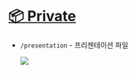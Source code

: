 # [📦 Private](https://github.com/jmnghn/Developers-Guide-to-FE-lecture)

- `/presentation` - 프리젠테이션 파일

  ![](https://user-images.githubusercontent.com/19165916/194509781-82b81dbf-44bd-49e4-bc71-c865f5363452.png)
